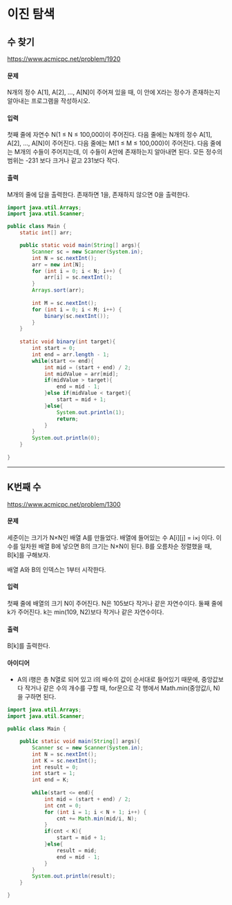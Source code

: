 # 이진 탐색

## 수 찾기
https://www.acmicpc.net/problem/1920

#### 문제
N개의 정수 A[1], A[2], …, A[N]이 주어져 있을 때, 이 안에 X라는 정수가 존재하는지 알아내는 프로그램을 작성하시오.

#### 입력
첫째 줄에 자연수 N(1 ≤ N ≤ 100,000)이 주어진다. 다음 줄에는 N개의 정수 A[1], A[2], …, A[N]이 주어진다. 다음 줄에는 M(1 ≤ M ≤ 100,000)이 주어진다. 다음 줄에는 M개의 수들이 주어지는데, 이 수들이 A안에 존재하는지 알아내면 된다. 모든 정수의 범위는 -231 보다 크거나 같고 231보다 작다.

#### 출력
M개의 줄에 답을 출력한다. 존재하면 1을, 존재하지 않으면 0을 출력한다.

```java
import java.util.Arrays;
import java.util.Scanner;

public class Main {
    static int[] arr;

    public static void main(String[] args){
        Scanner sc = new Scanner(System.in);
        int N = sc.nextInt();
        arr = new int[N];
        for (int i = 0; i < N; i++) {
            arr[i] = sc.nextInt();
        }
        Arrays.sort(arr);
        
        int M = sc.nextInt();
        for (int i = 0; i < M; i++) {
            binary(sc.nextInt());
        }
    }
    
    static void binary(int target){
        int start = 0;
        int end = arr.length - 1;
        while(start <= end){
            int mid = (start + end) / 2;
            int midValue = arr[mid];
            if(midValue > target){
                end = mid - 1;
            }else if(midValue < target){
                start = mid + 1;
            }else{
                System.out.println(1);
                return;
            }
        }
        System.out.println(0);
    }
    
}
```
***
## K번째 수
https://www.acmicpc.net/problem/1300

#### 문제
세준이는 크기가 N×N인 배열 A를 만들었다. 배열에 들어있는 수 A[i][j] = i×j 이다. 이 수를 일차원 배열 B에 넣으면 B의 크기는 N×N이 된다. B를 오름차순 정렬했을 때, B[k]를 구해보자.

배열 A와 B의 인덱스는 1부터 시작한다.

#### 입력
첫째 줄에 배열의 크기 N이 주어진다. N은 105보다 작거나 같은 자연수이다. 둘째 줄에 k가 주어진다. k는 min(109, N2)보다 작거나 같은 자연수이다.

#### 출력
B[k]를 출력한다.

#### 아이디어
- A의 i행은 총 N열로 되어 있고 i의 배수의 값이 순서대로 들어있기 때문에, 중앙값보다 작거나 같은 수의 개수를 구할 때, for문으로 각 행에서 Math.min(중앙값/i, N)을 구하면 된다.

```java
import java.util.Arrays;
import java.util.Scanner;

public class Main {

    public static void main(String[] args){
        Scanner sc = new Scanner(System.in);
        int N = sc.nextInt();
        int K = sc.nextInt();
        int result = 0;
        int start = 1;
        int end = K;
        
        while(start <= end){
            int mid = (start + end) / 2;
            int cnt = 0;
            for (int i = 1; i < N + 1; i++) {
                cnt += Math.min(mid/i, N);
            }
            if(cnt < K){
                start = mid + 1;
            }else{
                result = mid;
                end = mid - 1;
            }
        }
        System.out.println(result);
    }

}
```
